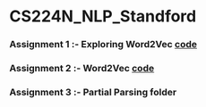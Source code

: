 # CS224N_NLP_Standford

### Assignment 1 :- Exploring Word2Vec <a href="https://github.com/RishavMishraRM/CS224N_NLP_Standford/blob/main/Exploring_Word_Vectors.ipynb">code<a>



### Assignment 2 :- Word2Vec <a href="https://github.com/RishavMishraRM/CS224N_NLP_Standford/blob/main/Word2Vec.py">code<a>

  
### Assignment 3 :- Partial Parsing <a gref="https://github.com/RishavMishraRM/CS224N_NLP_Standford/tree/main/Assignment-3">folder<a>

